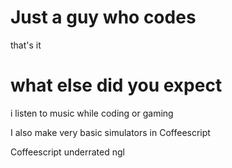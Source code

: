 # Just a guy who codes

that's it

# what else did you expect

i listen to music while coding or gaming

I also make very basic simulators in Coffeescript

Coffeescript underrated ngl
